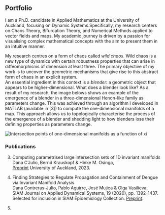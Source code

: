 ## Portfolio

I am a Ph.D. candidate in Applied Mathematics at the University of Auckland, focusing on Dynamic Systems.Specifically, my research centers on Chaos Theory, Bifurcation Theory, and Numerical Methods applied to vector fields and maps.  My academic journey is driven by a passion for visualising complex mathematical concepts with the aim to present them in an intuitive manner.

My research centres on a form of chaos called  <i>wild chaos</i>. Wild chaos is a new type of dynamics with certain robustness properties that can arise in diffeomorphisms of dimension at least three. The primary objective of my work is to uncover the geometric mechanisms that give rise to this abstract form of chaos in an explicit system. <br>
An essential ingredient in this context is a <i>blender</i>: a geometric object that appears to be higher-dimensional.  What does a blender look like? As a result of my research, the image belows shows an example of the emergence of a blender in a three-dimensional Henon-like family as parameters change. This was achieved through an algorithm I developed in MATLAB (available in [3]) to compute the one-dimensional manifolds of a map. This approach allows us to topologically characterise the process of the emergence of a blender and shedding light to how blenders lose their defining properties as parameters change.

![Intersection points of one-dimensional manifolds as a function of xi](/assets/img/movie.gif)

### Publications
3. Computing parametrised large intersection sets of 1D invariant manifolds<br>
   Dana C'Julio, Bernd Krauskopf & Hinke M. Osinga,<br>
   [Preprint](https://www.math.auckland.ac.nz/~hinke/preprints/cko_algorithm.html) University of Auckland, 2023.

2. Finding Strategies to Regulate Propagation and Containment of Dengue via Invariant Manifold Analysis<br>
   Dana Contreras-Julio, Pablo Aguirre, José Mujica & Olga Vasilieva,<br>
   SIAM Journal on Applied Dynamical Systems, 19 (2020), pp. 1392-1437.<br>
   Selected for inclusion in SIAM Epidemiology Collection. [Preprint](https://dcjulio.github.io/Wolbachia).

1. 



